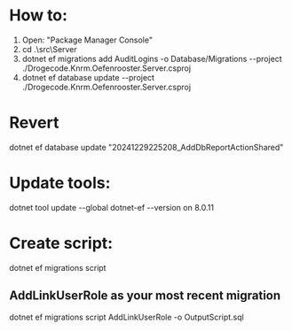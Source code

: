 # How to:

1. Open: "Package Manager Console"
2. cd .\src\Server
3. dotnet ef migrations add AuditLogins -o Database/Migrations --project ./Drogecode.Knrm.Oefenrooster.Server.csproj
4. dotnet ef database update --project ./Drogecode.Knrm.Oefenrooster.Server.csproj

# Revert

dotnet ef database update "20241229225208_AddDbReportActionShared"

# Update tools:

dotnet tool update --global dotnet-ef --version on 8.0.11

# Create script:

dotnet ef migrations script

## AddLinkUserRole as your most recent migration

dotnet ef migrations script AddLinkUserRole -o OutputScript.sql